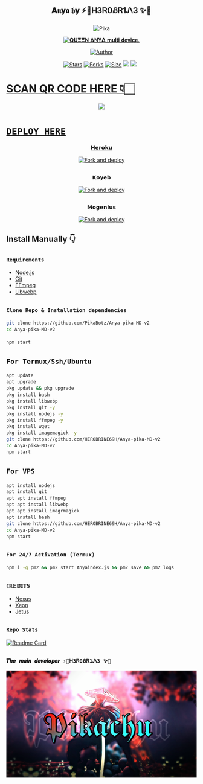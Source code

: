 <div align="center">
   
## 𝐀𝖓𝐲𝖆 𝖇𝐲 ⚡👑Ꮋ3Ꮢ0ᏰᏒ1Ꮑ3 ✨🤍 
<p align="center">
<img src="./AnyaPikaMedia/HomeScreen/Anyapic.jpg" alt="Pika" height= "auto" width="auto"/>


</p>
<p align="center">
<a href="#"><img title="𝐐𝐔𝚵𝚵𝚴 𝚫𝚴𝐘𝚫 𝐦𝐮𝐥𝐭𝐢 𝐝𝐞𝐯𝐢𝐜𝐞." src="https://img.shields.io/badge/𝐐𝐔𝚵𝚵𝚴 𝚫𝚴𝐘𝚫 𝐦𝐮𝐥𝐭𝐢 𝐝𝐞𝐯𝐢𝐜𝐞.-red?colorA=%23ff0000&colorB=%23ff0000&style=for-the-badge"></a>
</p>
<p align="center">
<a href="https://github.com/HEROBRINE69H"><img title="Author" src="https://img.shields.io/badge/Author-PikaBotz-red.svg?style=for-the-badge&logo=github"></a>
<p align="center">
<a href="https://github.com/HEROBRINE69H/Anya-pika-MD-v2/stargazers/"><img title="Stars" src="https://img.shields.io/github/stars/⚡👑Ꮋ3Ꮢ0ᏰᏒ1Ꮑ3 ✨🤍/Anya-pika-MD-v2?color=blue&style=flat-square"></a>
<a href="https://github.com/HEROBRINE69H/Anya-pika-MD-v2/network/members"><img title="Forks" src="https://img.shields.io/github/forks/⚡👑Ꮋ3Ꮢ0ᏰᏒ1Ꮑ3 ✨🤍/Anya-pika-MD-v2?color=red&style=flat-square"></a>
<a href="https://github.com/HEROBRINE69H/Anya-pika-MD-v2/"><img title="Size" src="https://img.shields.io/github/repo-size/⚡👑Ꮋ3Ꮢ0ᏰᏒ1Ꮑ3 ✨🤍/Anya-pika-MD-v2?style=flat-square&color=green"></a>
<a href="https://hits.seeyoufarm.com"><img src="https://hits.seeyoufarm.com/api/count/incr/badge.svg?url=https%3A%2F%2Fgithub.com%2FPikaBotz%2Anya-pika-MD-v2&count_bg=%2379C83D&title_bg=%23555555&icon=probot.svg&icon_color=%2300FF6D&title=hits&edge_flat=false"/></a>
<a href="https://github.com/HEROBRINE69H/Anya-pika-MD-v2/graphs/commit-activity"><img height="20" src="https://img.shields.io/badge/Maintained%3F-yes-green.svg"></a>&nbsp;&nbsp;
</P>
</div>

##  
# [SCAN QR CODE HERE 👇🏻](https://anyaqr.jetus-hack.repl.co/)

<p align="center">
<a href="https://anyaqr.jetus-hack.repl.co/"><img src="./AnyaPikaMedia/HomeScreen/AnyaQRscan.png" align="center" width="90" />
</div>
<p align="center">
</p>

##

# `DEPLOY HERE`


<p align="center">
𝗛𝗲𝗿𝗼𝗸𝘂

<p align="center">
<a href="https://heroku.com/deploy?template=https://github.com/HEROBRINE69H/Anya-pika-MD-v2/"><img align="center" src="https://www.herokucdn.com/deploy/button.svg" alt="Fork and deploy" /></a>
</P>

##
<p align="center">
𝗞𝗼𝘆𝗲𝗯

<p align="center">
<a href="https://app.koyeb.com/deploy?type=git&repository=https://github.com/HEROBRINE69H/Anya-pika-MD-v2&branch=main&name=anya"><img align="center" src="https://www.koyeb.com/static/images/deploy/button.svg" alt="Fork and deploy" /></a>
</P>

##
<p align="center">
𝗠𝗼𝗴𝗲𝗻𝗶𝘂𝘀

<p align="center">
<a href="https://studio.mogenius.com/studio/cloud-space/cloud-space-overview"><img align="center" src="https://studio.mogenius.com/assets/logos/logo-mogenius-logo-quer.svg" alt="Fork and deploy" /></a>
</P>
  
##
## Install Manually 👇
### `Requirements`
* [Node.js](https://nodejs.org/en/)
* [Git](https://git-scm.com/downloads)
* [FFmpeg](https://github.com/BtbN/FFmpeg-Builds/releases/download/autobuild-2020-12-08-13-03/ffmpeg-n4.3.1-26-gca55240b8c-win64-gpl-4.3.zip)
* [Libwebp](https://developers.google.com/speed/webp/download)

##
### `Clone Repo & Installation dependencies`
```bash
git clone https://github.com/PikaBotz/Anya-pika-MD-v2
cd Anya-pika-MD-v2

npm start
```
## `For Termux/Ssh/Ubuntu`
```bash
apt update
apt upgrade
pkg update && pkg upgrade
pkg install bash
pkg install libwebp
pkg install git -y
pkg install nodejs -y 
pkg install ffmpeg -y 
pkg install wget
pkg install imagemagick -y
git clone https://github.com/HEROBRINE69H/Anya-pika-MD-v2
cd Anya-pika-MD-v2
npm start
```
## `For VPS`
```bash
apt install nodejs 
apt install git 
apt apt install ffmpeg 
apt apt install libwebp 
apt apt install imagrmagick
apt install bash
git clone https://github.com/HEROBRINE69H/Anya-pika-MD-v2
cd Anya-pika-MD-v2
npm start
```
##
### `For 24/7 Activation (Termux)`
```bash
npm i -g pm2 && pm2 start Anyaindex.js && pm2 save && pm2 logs
```
##
### `ℂℝ𝔼𝔻𝕀𝕋𝕊`
* [Nexus](https://github.com/Nexusat12)
* [Xeon](https://github.com/DGxeon)
* [Jetus](https://github.com/jetus-hack)

##
### `Repo Stats`
[![Readme Card](https://github-readme-stats.vercel.app/api/pin/?username=PikaBotz&repo=Anya-pika-MD-v2&theme=vision-friendly-dark)](https://github.com/PikaBotz/Anya-pika-MD-v2)

##
### `𝑻𝒉𝒆 𝒎𝒂𝒊𝒏 𝒅𝒆𝒗𝒆𝒍𝒐𝒑𝒆𝒓 ⚡👑Ꮋ3Ꮢ0ᏰᏒ1Ꮑ3 ✨🤍 `
<p align="center">

<img src="https://github.com/PikaBotz/My_Personal_Space/blob/main/Images/Developer_pics/Developerpic.jpg">   

##
<br>
<div>
<br>

